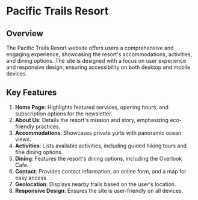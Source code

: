 # Pacific Trails Resort

## Overview

The Pacific Trails Resort website offers users a comprehensive and engaging experience, showcasing the resort's accommodations, activities, and dining options. The site is designed with a focus on user experience and responsive design, ensuring accessibility on both desktop and mobile devices.

## Key Features

1. **Home Page**: Highlights featured services, opening hours, and subscription options for the newsletter.
2. **About Us**: Details the resort's mission and story, emphasizing eco-friendly practices.
3. **Accommodations**: Showcases private yurts with panoramic ocean views.
4. **Activities**: Lists available activities, including guided hiking tours and fine dining options.
5. **Dining**: Features the resort's dining options, including the Overlook Cafe.
6. **Contact**: Provides contact information, an online form, and a map for easy access.
7. **Geolocation**: Displays nearby trails based on the user's location.
8. **Responsive Design**: Ensures the site is user-friendly on all devices.
